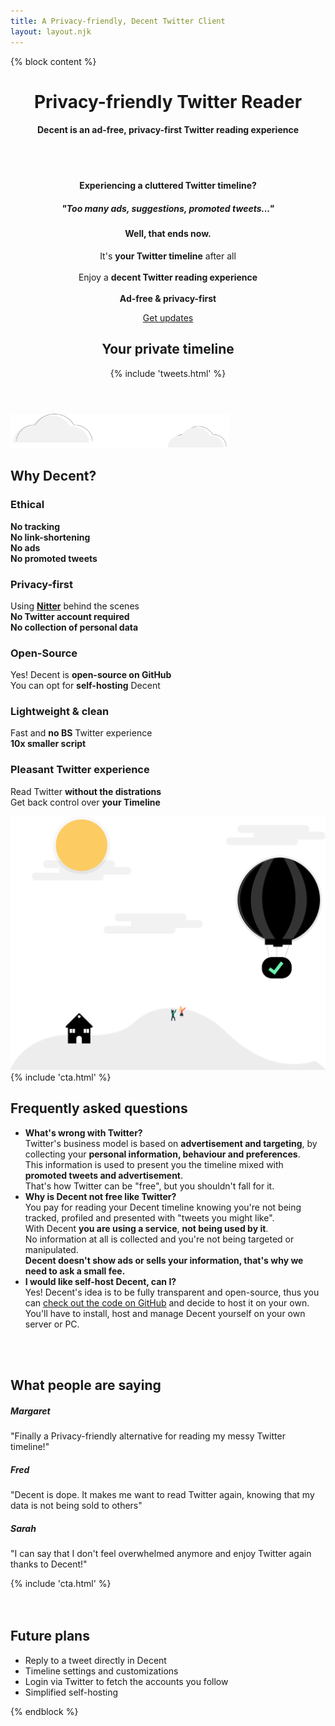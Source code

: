 ```yaml
---
title: A Privacy-friendly, Decent Twitter Client
layout: layout.njk
---
```


{% block content %}
<!-- Masthead -->
<header class="masthead text-center">
  <div class="container">
    <div class="mx-auto mt-5 mb-5 text-left">
      <h1 class=" masthead-heading">Privacy-friendly <span style="display: inline-block">Twitter Reader</span></h1>
      <h4 class=" ">Decent is an ad-free, privacy-first Twitter reading experience</h4>
      <div class="row">
        <div class="col-lg-7">
          <div class="mb-2 mt-5">
            <div class="d-none  d-lg-block">
              <br>
              <br>
            </div>
            <h4>Experiencing a <b style="display: inline-block;">cluttered Twitter timeline?</b></h4>
            <h5>"Too many ads, suggestions, promoted tweets..."</h5>
            <h4 class="mt-4 mb-4">Well, that ends now.</h4>
            <p class="big">
              It's <b>your Twitter timeline</b> after all
              <br>
              <br>
              Enjoy a <b>decent Twitter reading experience</b>
              <br>
              <br>
              <b>Ad-free & privacy-first</b>
            </p>
            <p class="lead mt-5">
              <a class="btn btn-primary btn-lg track-join-now" href="#cta">Get updates</a>
            </p>
          </div>
        </div>
        <div class="col-lg-4 mt-5 mb-2 text-center d-sm-none d-lg-block">
          <h2 class="title">Your private timeline</h2>
          {% include 'tweets.html' %}
        </div>
        <div class="col-lg-1"></div>
      </div>
    </div>
  </div>
</header>

<section id="features" class="features-icons mb-5">
  <div class="container">
    <img class="img-fluid mt-5 mb-3" src="/img/clouds.svg" alt="" style="width: 25em;">
    <h1 class="title">Why Decent?</h1>
    <div class="row mt-5">
      <div class="col-lg-4 col-md-6 py-3">
        <div class="features-icons-item mx-auto mb-5 mb-lg-0 mb-lg-3">
          <h3>Ethical</h3>
          <p class="lead mb-0">
            <b class="inverted-light">No tracking</b>
            <br>
            <b class="inverted-light">No link-shortening</b>
            <br>
            <b class="inverted-light">No ads</b>
            <br>
            <b class="inverted-light">No promoted tweets</b>
          </p>
        </div>
      </div>
      <div class="col-lg-4 col-md-6 py-3">
        <div class="features-icons-item mx-auto mb-5 mb-lg-0 mb-lg-3">
          <h3>Privacy-first</h3>
          <p class="lead mb-0">
            Using <b><a target="_blank" href="https://nitter.decent.social/">Nitter</a></b> behind the scenes
            <br>
            <b class="inverted-light">No Twitter account required</b>
            <br>
            <b class="inverted-light">No collection of personal data</b>
          </p>
        </div>
      </div>
      <div class="col-lg-4 col-md-6 py-3">
        <div class="features-icons-item mx-auto mb-5 mb-lg-0 mb-lg-3">
          <h3>Open-Source</h3>
          <p class="lead mb-0">
            Yes! Decent is <b class="inverted-light">open-source on GitHub</b>
            <br>
            You can opt for <b class="inverted-light">self-hosting</b> Decent
          </p>
        </div>
      </div>
      <div class="col-lg-4 col-md-6 py-3">
        <div class="features-icons-item mx-auto mb-5 mb-lg-0 mb-lg-3">
          <h3>Lightweight & clean</h3>
          <p class="lead mb-0">
            Fast and <b class="inverted-light">no BS</b> Twitter experience
            <br>
            <b class="inverted-light">10x smaller script</b>
          </p>
        </div>
      </div>
      <div class="col-lg-4 col-md-6 py-3">
        <div class="features-icons-item mx-auto mb-5 mb-lg-0 mb-lg-3">
          <h3>Pleasant Twitter experience</h3>
          <p class="lead mb-0">
            <p class="lead mb-0">
              Read Twitter <b class="inverted-light">without the distrations</b>
              <br>
              Get back control over <b class="inverted-light">your Timeline</b>
            </p>
          </p>
        </div>
      </div>
      <div class="col-lg-4 col-md-6 py-3">
        <div class="features-icons-item mx-auto mb-5 mb-lg-0 mb-lg-3">
          <img class="d-sm-none d-lg-block img-fluid mt-5 mb-3" src="/img/air_support.svg" alt="">
        </div>
      </div>
    </div>
  </div>
</section>

<section id="cta" class="text-center mt-5 py-5">
  <div class="container">
    <div class="row mt-5 mb-5">
      <div class="col-lg-8 mx-auto">
        {% include 'cta.html' %}
      </div>
    </div>
  </div>
</section>

<section id="faq" class=" mt-5 py-5">
  <div class="container">
    <div class="row mt-5 mb-5">
      <div class="col-lg-8 mx-auto">
        <h1 class="title">Frequently asked questions</h1>
        <ul class="list-group list-group-flush">
          <li class="list-group-item py-3">
            <b>What's wrong with Twitter?</b>
            <br>
            Twitter's business model is based on <b>advertisement and targeting</b>, by collecting your <b>personal information, behaviour and preferences</b>.
            <br>
            This information is used to present you the timeline mixed with <b>promoted tweets and advertisement</b>.
            <br>
            That's how Twitter can be "free", but you shouldn't fall for it.
          </li>
          <li class="list-group-item py-3">
            <b>Why is Decent not free like Twitter?</b>
            <br>
            You pay for reading your Decent timeline knowing you're not being tracked, profiled and presented with "tweets you might like".
            <br>
            With Decent <b>you are using a service</b>, <b>not being used by it</b>.
            <br>
            No information at all is collected and you're not being targeted or manipulated.
            <br>
            <b>Decent doesn't show ads or sells your information, that's why we need to ask a small fee.</b>
          </li>
          <li class="list-group-item py-3">
            <b>I would like self-host Decent, can I?</b>
            <br>
            Yes! Decent's idea is to be fully transparent and open-source, thus you can <a href="https://github.com/decentsocial" target="_blank">check out the code on GitHub</a> and decide to host it on your own.
            <br>
            You'll have to install, host and manage Decent yourself on your own server or PC.
          </li>
        </ul>
      </div>
    </div>
  </div>
</section>

<section class="container mt-5">
  <br>
  <br>

  <h1 class="mt-5 mb-5">What people are saying</h1>
  <div class="row">
    <div class="col-lg-4">
      <div class="testimonial-item mx-auto mb-5 mb-lg-0">
        <h5>Margaret</h5>
        <p class="font-weight-light mb-0">"Finally a Privacy-friendly alternative for reading my messy Twitter timeline!"</p>
      </div>
    </div>
    <div class="col-lg-4">
      <div class="testimonial-item mx-auto mb-5 mb-lg-0">
        <h5>Fred</h5>
        <p class="font-weight-light mb-0">"Decent is dope. It makes me want to read Twitter again, knowing that my data is not being sold to others"</p>
      </div>
    </div>
    <div class="col-lg-4">
      <div class="testimonial-item mx-auto mb-5 mb-lg-0">
        <h5>Sarah</h5>
        <p class="font-weight-light mb-0">"I can say that I don't feel overwhelmed anymore and enjoy Twitter again thanks to Decent!"</p>
      </div>
    </div>
  </div>
</section>


<section id="cta" class="text-center mt-5 py-5">
  <div class="container">
    <div class="row mt-5 mb-5">
      <div class="col-lg-8 mx-auto">
        {% include 'cta.html' %}
      </div>
    </div>
  </div>
</section>

<section class="mt-5">
  <br>
  <br>
  <div class="container">
    <div class="row mt-5">
      <!-- <div class="col-lg-6 mx-auto">
        <h2 class="title text-center">Your private timeline</h2>
        {% include 'tweets.html' %}
      </div> -->
      <div class="col-lg-6 mx-auto text-center">
        <h2 class="title">Future plans</h2>
        <ul class="list-group list-group-flush mt-3 py-3">
          <li class="list-group-item py-3">
            Reply to a tweet directly in Decent
          </li>
          <li class="list-group-item py-3">
            Timeline settings and customizations
          </li>
          <li class="list-group-item py-3">
            Login via Twitter to fetch the accounts you follow
          </li>
          <li class="list-group-item py-3">
            Simplified self-hosting
          </li>
        </ul>
      </div>
    </div>
  </div>
</section>

{% endblock %}